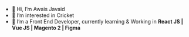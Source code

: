 - 👋 Hi, I’m Awais Javaid
- 👀 I’m interested in Cricket
- 🌱 I’m a Front End Developer, currently learning & Working in <b>React JS | Vue JS | Magento 2 | Figma<b>

<!---
- 💞️ I’m looking to collaborate on ...
- 📫 How to reach me ...
--->

<!---
awais-javaid/awais-javaid is a ✨ special ✨ repository because its `README.md` (this file) appears on your GitHub profile.
You can click the Preview link to take a look at your changes.
--->
